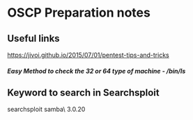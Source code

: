 # OSCP Preparation notes

## Useful links

https://jivoi.github.io/2015/07/01/pentest-tips-and-tricks

##### Easy Method to check the 32 or 64 type of machine - /bin/ls

## Keyword to search in Searchsploit 

searchsploit samba\ 3.0.20



